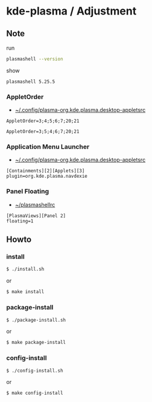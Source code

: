 
# kde-plasma / Adjustment


## Note

run

``` sh
plasmashell --version
```

show

```
plasmashell 5.25.5
```

### AppletOrder

* [~/.config/plasma-org.kde.plasma.desktop-appletsrc](config/kde-plasma-desktop/skel/.config/plasma-org.kde.plasma.desktop-appletsrc#L113)


```
AppletOrder=3;4;5;6;7;20;21
```


```
AppletOrder=3;5;4;6;7;20;21
```


### Application Menu Launcher

* [~/.config/plasma-org.kde.plasma.desktop-appletsrc](config/kde-plasma-desktop/skel/.config/plasma-org.kde.plasma.desktop-appletsrc#L50)

```
[Containments][2][Applets][3]
plugin=org.kde.plasma.navdexie
```


### Panel Floating

* [~/plasmashellrc](config/kde-plasma-desktop/skel/.config/plasmashellrc#L6)


```
[PlasmaViews][Panel 2]
floating=1
```


## Howto


### install

``` sh
$ ./install.sh
```

or

``` sh
$ make install
```


### package-install

``` sh
$ ./package-install.sh
```

or

``` sh
$ make package-install
```


### config-install

``` sh
$ ./config-install.sh
```

or

``` sh
$ make config-install
```
